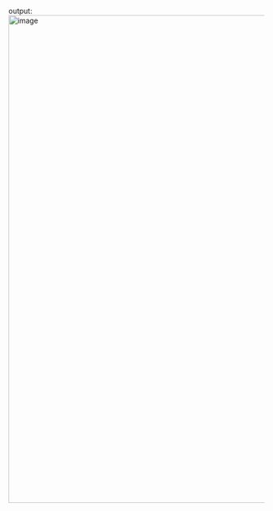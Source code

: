 output:
<img width="959" alt="image" src="https://github.com/user-attachments/assets/cc1d3b30-eea7-4d58-a7ca-139c9ff14df1">
